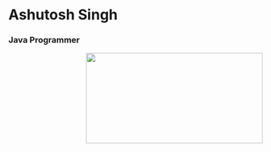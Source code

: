 <h1>Ashutosh Singh</h1>
<h3>Java Programmer</h3>
<img src="https://banner2.cleanpng.com/20180516/kye/kisspng-web-development-php-programmer-software-developer-5afc62a7e62375.6379779315264897679427.jpg" width="350" height ="180" align="right">

